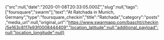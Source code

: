 {"src":null,"date":"2020-01-08T20:33:05.000Z","slug":null,"tags":["foursquare","swarm"],"text":"At Ratchada in Munich, Germany","type":"foursquare_checkin","title":"Ratchada","category":"posts","media_url":null,"original_url":"https://www.swarmapp.com/bascht/checkin/5e163c8117e93f0008444409","location_latitude":null,"additional_payload":null,"location_longitude":null}